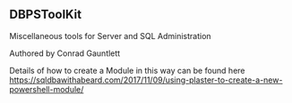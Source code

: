## DBPSToolKit

Miscellaneous tools for Server and SQL Administration 

Authored by Conrad Gauntlett


Details of how to create a Module in this way can be found here
https://sqldbawithabeard.com/2017/11/09/using-plaster-to-create-a-new-powershell-module/

